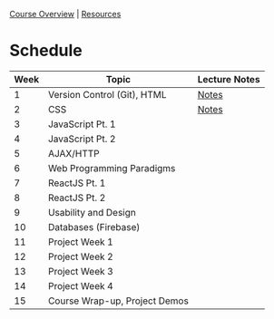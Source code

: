 [Course Overview](index.md) | [Resources](resources.md)

# Schedule

| Week | Topic | Lecture Notes |
| --- | --- | --- |
| 1 | Version Control (Git), HTML | [Notes](lectures/01.md)
| 2 | CSS | [Notes](lectures/02.md)
| 3 | JavaScript Pt. 1 |
| 4 | JavaScript Pt. 2 |
| 5 | AJAX/HTTP |
| 6 | Web Programming Paradigms |
| 7 | ReactJS Pt. 1 |
| 8 | ReactJS Pt. 2 |
| 9 | Usability and Design |
| 10 | Databases (Firebase) |
| 11 | Project Week 1 |
| 12 | Project Week 2 |
| 13 | Project Week 3 |
| 14 | Project Week 4 |
| 15 | Course Wrap-up, Project Demos |
